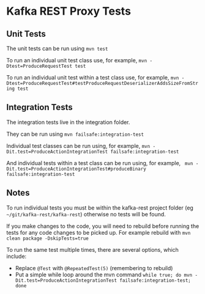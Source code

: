 Kafka REST Proxy Tests
================

Unit Tests
----------

The unit tests can be run using `mvn test`

To run an individual unit test class use, for example, `mvn -Dtest=ProduceRequestTest test`

To run an individual unit test within a test class use, for example, `mvn -Dtest=ProduceRequestTest#testProduceRequestDeserializerAddsSizeFromString test`

Integration Tests
-----------------

The integration tests live in the integration folder.

They can be run using `mvn failsafe:integration-test`

Individual test classes can be run using, for example, `mvn -Dit.test=ProduceActionIntegrationTest failsafe:integration-test`

And individual tests within a test class can be run using, for example, ` mvn -Dit.test=ProduceActionIntegrationTest#produceBinary failsafe:integration-test`

Notes
-----

To run individual tests you must be within the kafka-rest project folder (eg `~/git/kafka-rest/kafka-rest`) otherwise no tests will be found.

If you make changes to the code, you will need to rebuild before running the tests for any code changes to be picked up. For example rebuild with `mvn clean package -DskipTests=true`

To run the same test multiple times, there are several options, which include:

- Replace `@Test` with `@RepeatedTest(5)` (remembering to rebuild)
- Put a simple while loop around the mvn command `while true; do mvn -Dit.test=ProduceActionIntegrationTest failsafe:integration-test; done`